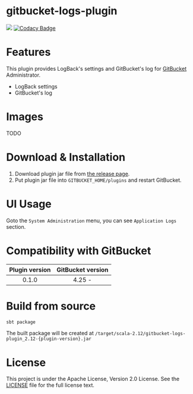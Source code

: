 # gitbucket-logs-plugin

[![](https://travis-ci.org/YoshinoriN/gitbucket-logs-plugin.svg?branch=master)](https://travis-ci.org/YoshinoriN/gitbucket-monitoring-plugin) [![Codacy Badge](https://api.codacy.com/project/badge/Grade/7b56c5e541a34493a9ab05c42fb3035a)](https://www.codacy.com/app/YoshinoriN/gitbucket-logs-plugin?utm_source=github.com&amp;utm_medium=referral&amp;utm_content=YoshinoriN/gitbucket-logs-plugin&amp;utm_campaign=Badge_Grade)

# Features

This plugin provides LogBack's settings and GitBucket's log for [GitBucket](//github.com/gitbucket/gitbucket) Administrator.

* LogBack settings
* GitBucket's log

# Images

TODO

# Download & Installation

1. Download plugin jar file from [the release page](//github.com/YoshinoriN/gitbucket-logs-plugin/releases).
2. Put plugin jar file into `GITBUCKET_HOME/plugins` and restart GitBucket.

# UI Usage

Goto the `System Administration` menu, you can see `Application Logs` section.

# Compatibility with GitBucket

|Plugin version|GitBucket version|
|:-------------:|:-------:|
|0.1.0|4.25 - |

# Build from source

```sh
sbt package
```

The built package will be created at `/target/scala-2.12/gitbucket-logs-plugin_2.12-{plugin-version}.jar`

# License

This project is under the Apache License, Version 2.0 License. See the [LICENSE](./LICENSE) file for the full license text.
